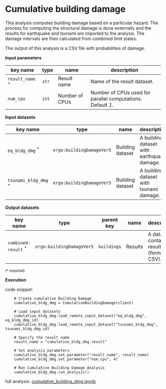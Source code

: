# Cumulative building damage

This analysis computes building damage based on a particular hazard. The process for computing the structural damage 
is done externally and the results for earthquake and tsunami are imported to the analysis. The damage intervals are then calculated from combined limit states.

The output of this analysis is a CSV file with probabilities of damage.

**Input parameters**

key name | type | name | description
--- | --- | --- | ---
`result_name` <sup>*</sup> | `str` | Result name | Name of the result dataset.
`num_cpu` | `int` | Number of CPUs | Number of CPUs used for parallel computations. <br>Default *1*.

**Input datasets**

key name | type | name | description
--- | --- | --- | ---
`eq_bldg_dmg` <sup>*</sup> | `ergo:buildingDamageVer5` | Building dataset | A building dataset with earthquake damage.
`tsunami_bldg_dmg` <sup>*</sup> | `ergo:buildingDamageVer5` | Building dataset | A building dataset with tsunami damage.

**Output datasets**

key name | type | parent key | name | description
--- | --- | --- | --- | ---
`combined-result` <sup>*</sup> | `ergo:buildingDamageVer5` | `buildings` | Results | A dataset containing results <br>(format: CSV).

<small>(* required)</small>

**Execution**

code snippet:

```
    # Create cumulative Building Damage
    cumulative_bldg_dmg = CumulativeBuildingDamage(client)

    # Load input datasets
    cumulative_bldg_dmg.load_remote_input_dataset("eq_bldg_dmg", eq_bldg_dmg_id)
    cumulative_bldg_dmg.load_remote_input_dataset("tsunami_bldg_dmg", tsunami_bldg_dmg_id)

    # Specify the result name
    result_name = "cumulative_bldg_dmg_result"

    # Set analysis parameters
    cumulative_bldg_dmg.set_parameter("result_name", result_name)
    cumulative_bldg_dmg.set_parameter("num_cpu", 4)

    # Run Cumulative Building Damage Analysis
    cumulative_bldg_dmg.run_analysis()
```

full analysis: [cumulative_building_dmg.ipynb](https://github.com/IN-CORE/incore-docs/blob/master/notebooks/cumulative_building_dmg.ipynb)
